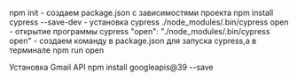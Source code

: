 npm init - создаем package.json с зависимостями проекта
npm install cypress --save-dev - установка cypress
./node_modules/.bin/cypress open - открытие программы cypress
"open": "./node_modules/.bin/cypress open" - создаем команду в package.json для запуска cypress,а в терминале npm run open

Установка Gmail API
npm install googleapis@39 --save
















